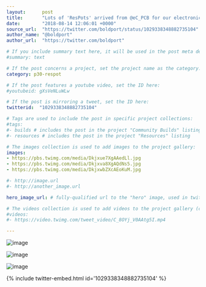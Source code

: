```yaml
---
layout:      post
title:       "Lots of 'ResPots' arrived from @eC_PCB for our electronics garden! Lovely. #BoldportClub"
date:        "2018-08-14 12:06:01 +0000"
source_url:  "https://twitter.com/boldport/status/1029338348882735104"
author_name: "@boldport"
author_url:  "https://twitter.com/boldport"

# If you include summary text here, it will be used in the post meta description instead of an excerpt from the post body
#summary: text

# If the post concerns a project, set the project name as the category:
category: p30-respot

# If the post features a youtube video, set the ID here:
#youtubeid: gXsVeNLuWLw

# If the post is mirroring a tweet, set the ID here:
twitterid:  "1029338348882735104"

# Tags are used to include the post in specific project collections:
#tags:
#- builds # includes the post in the project "Community Builds" listing
#- resources # includes the post in the project "Resources" listing

# The images collection is used to add images to the project gallery:
images:
- https://pbs.twimg.com/media/Dkjxue7XgAAedLl.jpg
- https://pbs.twimg.com/media/Dkjxva8XgAQdNs5.jpg
- https://pbs.twimg.com/media/DkjxwbZXcAEoKuM.jpg

#- http://image.url
#- http://another_image.url

hero_image_url: # fully-qualified url to the "hero" image, used in twitter cards for example

# The videos collection is used to add videos to the project gallery (currently only mp4):
#videos:
#- https://video.twimg.com/tweet_video/C_8OYj_V0AAtg5I.mp4

---
```


![image](https://pbs.twimg.com/media/Dkjxue7XgAAedLl.jpg)

![image](https://pbs.twimg.com/media/Dkjxva8XgAQdNs5.jpg)

![image](https://pbs.twimg.com/media/DkjxwbZXcAEoKuM.jpg)

{% include twitter-embed.html id='1029338348882735104' %}


